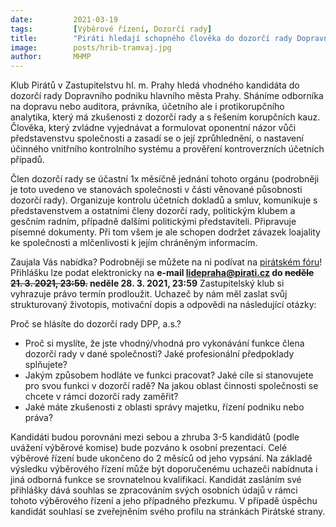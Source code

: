 ```yaml
---
date:         2021-03-19
tags:         [Výběrové řízení, Dozorčí rady]
title:        "Piráti hledají schopného člověka do dozorčí rady Dopravního podniku hl. m. Prahy"
image: 	      posts/hrib-tramvaj.jpg
author:       MHMP
---
```


Klub Pirátů v Zastupitelstvu hl. m. Prahy hledá vhodného kandidáta do dozorčí rady Dopravního podniku hlavního města Prahy. Sháníme odborníka na dopravu nebo auditora, právníka, účetního ale i protikorupčního analytika, který má zkušenosti z dozorčí rady a s řešením korupčních kauz. Člověka, který zvládne vyjednávat a formulovat oponentní názor vůči představenstvu společnosti a zasadí se o její zprůhlednění, o nastavení účinného vnitřního kontrolního systému a prověření kontroverzních účetních případů. 

Člen dozorčí rady se účastní 1x měsíčně jednání tohoto orgánu (podrobněji je toto uvedeno ve stanovách společnosti v části věnované působnosti dozorčí rady). Organizuje kontrolu účetních dokladů a smluv, komunikuje s představenstvem a ostatními členy dozorčí rady, politickým klubem a gesčním radním, případně dalšími politickými představiteli. Připravuje písemné dokumenty. Při tom všem je ale schopen dodržet závazek loajality ke společnosti a mlčenlivosti k jejím chráněným informacím. 

Zaujala Vás nabídka? Podrobněji se můžete na ni podívat na [pirátském fóru](https://forum.pirati.cz/viewtopic.php?f=572&t=56434&p=749221)! Přihlášku lze podat elektronicky na **e-mail lidepraha@pirati.cz do <s>neděle 21. 3. 2021, 23:59.</s> neděle 28. 3. 2021, 23:59** Zastupitelský klub si vyhrazuje právo termín prodloužit. Uchazeč by nám měl zaslat svůj strukturovaný životopis, motivační dopis a odpovědi na následující otázky:

Proč se hlásíte do dozorčí rady DPP, a.s.?

* Proč si myslíte, že jste vhodný/vhodná pro vykonávání funkce člena dozorčí rady v dané společnosti? Jaké profesionální předpoklady splňujete?
* Jakým způsobem hodláte ve funkci pracovat? Jaké cíle si stanovujete pro svou funkci v dozorčí radě? Na jakou oblast činnosti společnosti se chcete v rámci dozorčí rady zaměřit?
* Jaké máte zkušenosti z oblasti správy majetku, řízení podniku nebo práva?

Kandidáti budou porovnáni mezi sebou a zhruba 3-5 kandidátů (podle uvážení výběrové komise) bude pozváno k osobní prezentaci. Celé výběrové řízení bude ukončeno do 2 měsíců od jeho vypsání. Na základě výsledku výběrového řízení může být doporučenému uchazeči nabídnuta i jiná odborná funkce se srovnatelnou kvalifikací. Kandidát zasláním své přihlášky dává souhlas se zpracováním svých osobních údajů v rámci tohoto výběrového řízení a jeho případného přezkumu. V případě úspěchu kandidát souhlasí se zveřejněním svého profilu na stránkách Pirátské strany.
